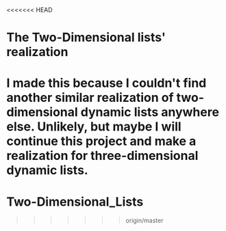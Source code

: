 <<<<<<< HEAD
# The Two-Dimensional lists' realization
I made this because I couldn't find another similar realization of two-dimensional dynamic lists anywhere else.
Unlikely, but maybe I will continue this project and make a realization for three-dimensional dynamic lists.
=======
# Two-Dimensional_Lists
>>>>>>> origin/master
